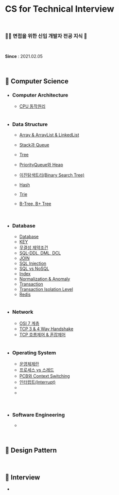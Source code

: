# CS for Technical Interview

<br>

### 👶🏻 면접을 위한 신입 개발자 전공 지식 📖

<br>

**Since** : 2021.02.05 

<br>

## 📌 Computer Science

- ### Computer Architecture

  - [CPU 동작원리](https://github.com/jisicTank/CS/blob/master/Computer%20Architecture/CPU%20%EB%8F%99%EC%9E%91%EC%9B%90%EB%A6%AC.md)
  
  <br>
  
- ### Data Structure

  - [Array & ArrayList & LinkedList](https://github.com/jisicTank/CS/blob/main/Data%20Structure/Array_LinkedList_ArrayList.md)

  - [Stack과 Queue](https://github.com/jisicTank/CS/blob/main/Data%20Structure/Stack_Queue.md)

  - [Tree](https://github.com/jisicTank/CS/blob/master/Data%20Structure/Tree.md)

  - [PriorityQueue와 Heap](https://github.com/jisicTank/CS/blob/master/Data%20Structure/PriorityQueue_Heap.md)

  - [이진탐색트리(Binary Search Tree)](https://github.com/jisicTank/CS/blob/master/Data%20Structure/BinarySearchTree.md)

  - [Hash](https://github.com/jisicTank/CS/blob/master/Data%20Structure/Hash.md)

  - [Trie](https://github.com/jisicTank/CS/blob/master/Data%20Structure/Trie.md)

  - [B-Tree, B+ Tree](https://github.com/jisicTank/CS/blob/master/Data%20Structure/B_Tree_BPlusTree.md)

    

  <br>

- ### Database

  - [Database](https://github.com/jisicTank/CS/blob/master/Database/Database.md)
  - [KEY](https://github.com/jisicTank/CS/blob/master/Database/KEY.md)
  - [무결성 제약조건](https://github.com/jisicTank/CS/blob/master/Database/Integrity%20constraint.md)
  - [SQL-DDL, DML, DCL](https://github.com/jisicTank/CS/blob/master/Database/SQL-DDL%2C%20DML%2C%20DCL.md)
  - [JOIN](https://github.com/jisicTank/CS/blob/master/Database/JOIN.md)
  - [SQL Injection](https://github.com/jisicTank/CS/blob/master/Database/SQL%20Injection.md)
  - [SQL vs NoSQL](https://github.com/jisicTank/CS/blob/master/Database/SQL%20VS%20NoSQL.md)
  - [Index](https://github.com/jisicTank/CS/blob/master/Database/%EC%9D%B8%EB%8D%B1%EC%8A%A4(Index).md)
  - [Normalization & Anomaly](https://github.com/jisicTank/CS/blob/master/Database/%EC%A0%95%EA%B7%9C%ED%99%94(Nomalization)%20%26%20%EC%9D%B4%EC%83%81%ED%98%84%EC%83%81(Anomaly).md)
  - [Transaction](https://github.com/jisicTank/CS/blob/master/Database/%ED%8A%B8%EB%9E%9C%EC%9E%AD%EC%85%98(Transaction).md)
  - [Transaction Isolation Level](https://github.com/jisicTank/CS/blob/master/Database/%ED%8A%B8%EB%9E%9C%EC%9E%AD%EC%85%98%20%EA%B2%A9%EB%A6%AC%20%EC%88%98%EC%A4%80(Transaction%20Isolation%20Level).md)
  - [Redis](https://github.com/jisicTank/CS/blob/master/Database/Redis.md)

  <br>

- ### Network

  - [OSI 7 계층](https://github.com/jisicTank/CS/blob/master/Network/OSI7.md)
  - [TCP 3 & 4 Way Handshake](https://github.com/jisicTank/CS/blob/master/Network/TCP_Handshake.md)
  - [TCP 흐름제어 & 혼잡제어](https://github.com/jisicTank/CS/blob/master/Network/TCP_%ED%9D%90%EB%A6%84%EC%A0%9C%EC%96%B4_%ED%98%BC%EC%9E%A1%EC%A0%9C%EC%96%B4.md)
  
  <br>
  
- ### Operating System

  - [운영체제란](https://github.com/jisicTank/CS/blob/main/OS/%EC%9A%B4%EC%98%81%EC%B2%B4%EC%A0%9C%EB%9E%80.md)
  - [프로세스 vs 스레드](https://github.com/jisicTank/CS/blob/master/OS/%ED%94%84%EB%A1%9C%EC%84%B8%EC%8A%A4%20VS%20%EC%8A%A4%EB%A0%88%EB%93%9C.md)
  - [PCB와 Context Switching](https://github.com/jisicTank/CS/blob/master/OS/PCB%20%26%20Context%20Switching.md)
  - [인터럽트(Interrupt)](https://github.com/jisicTank/CS/blob/main/OS/%EC%9D%B8%ED%84%B0%EB%9F%BD%ED%8A%B8(Interrupt).md)
  - 
  - 
  

<br>

- ### Software Engineering

  - 
  

<br>

## 📌 Design Pattern

<br>

## 📌 Interview

- 
